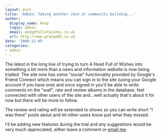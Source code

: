 ```yaml
---
layout: post
title: 'Admin: Taking another shot at community building...'
author:
  display_name: Andy
  login: admin
  email: andy@fullofwishes.co.uk
  url: http://www.grange85.co.uk
date: '2008-12-05'
categories:
- admin
---
```

<p>The latest in the long line of trying to turn A Head Full of Wishes into something a bit more than a news and information website is now being trialled. The site now has some "social" functionality provided by Google's Friend Connect which means you can sign in to the site (using your Google account if you have one) and once signed in you'll be able to write comments on the "wall", rate and review albums in the database, feel connected with other users of the site and...well actually that's about it for now but there will be more to follow.</p>
<p>The review and rating will be extended to shows so you can write short "I was there" posts about and let other users know just what they missed.</p>
<p>I'll be adding new features during the trial and any suggestions would be very much appreciated, either leave a comment or <a href="mailto:andy@grange85.co.uk">email me</a>.</p>
